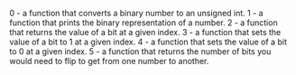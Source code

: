 0 - a function that converts a binary number to an unsigned int.
1 - a function that prints the binary representation of a number.
2 - a function that returns the value of a bit at a given index.
3 - a function that sets the value of a bit to 1 at a given index.
4 - a function that sets the value of a bit to 0 at a given index.
5 - a function that returns the number of bits you would need to flip to get from one number to another.

